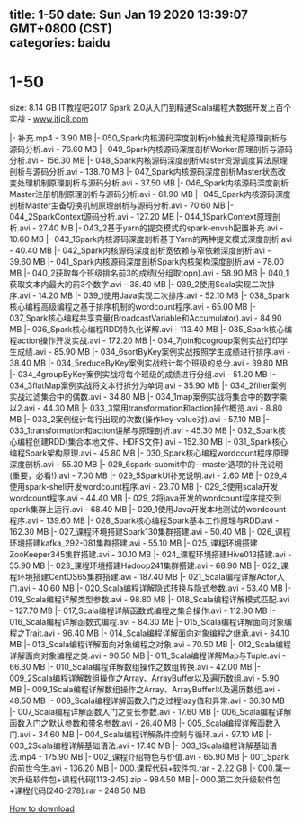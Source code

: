 
title: 1-50
date: Sun Jan 19 2020 13:39:07 GMT+0800 (CST)    
categories: baidu
---

# 1-50
size: 8.14 GB
 IT教程吧2017 Spark 2.0从入门到精通Scala编程大数据开发上百个实战 - www.itjc8.com
 
|- 补充.mp4 - 3.90 MB
|- 050_Spark内核源码深度剖析job触发流程原理剖析与源码分析.avi - 76.60 MB
|- 049_Spark内核源码深度剖析Worker原理剖析与源码分析.avi - 156.30 MB
|- 048_Spark内核源码深度剖析Master资源调度算法原理剖析与源码分析.avi - 138.70 MB
|- 047_Spark内核源码深度剖析Master状态改变处理机制原理剖析与源码分析.avi - 37.50 MB
|- 046_Spark内核源码深度剖析Master注册机制原理剖析与源码分析.avi - 61.90 MB
|- 045_Spark内核源码深度剖析Master主备切换机制原理剖析与源码分析.avi - 70.60 MB
|- 044_2SparkContext源码分析.avi - 127.20 MB
|- 044_1SparkContext原理剖析.avi - 27.40 MB
|- 043_2基于yarn的提交模式的spark-envsh配置补充.avi - 10.60 MB
|- 043_1Spark内核源码深度剖析基于Yarn的两种提交模式深度剖析.avi - 40.40 MB
|- 042_Spark内核源码深度剖析宽依赖与窄依赖深度剖析.avi - 39.60 MB
|- 041_Spark内核源码深度剖析Spark内核架构深度剖析.avi - 78.00 MB
|- 040_2获取每个班级排名前3的成绩(分组取topn).avi - 58.90 MB
|- 040_1获取文本内最大的前3个数字.avi - 38.40 MB
|- 039_2使用Scala实现二次排序.avi - 14.20 MB
|- 039_1使用Java实现二次排序.avi - 52.10 MB
|- 038_Spark核心编程高级编程之基于排序机制的wordcount程序.avi - 65.00 MB
|- 037_Spark核心编程共享变量(BroadcastVariable和Accumulator).avi - 84.90 MB
|- 036_Spark核心编程RDD持久化详解.avi - 113.40 MB
|- 035_Spark核心编程action操作开发实战.avi - 172.20 MB
|- 034_7join和cogroup案例实战打印学生成绩.avi - 85.90 MB
|- 034_6sortByKey案例实战按照学生成绩进行排序.avi - 38.40 MB
|- 034_5reduceByKey案例实战统计每个班级的总分.avi - 39.80 MB
|- 034_4groupByKey案例实战将每个班级的成绩进行分组.avi - 51.20 MB
|- 034_3flatMap案例实战将文本行拆分为单词.avi - 35.90 MB
|- 034_2filter案例实战过滤集合中的偶数.avi - 34.80 MB
|- 034_1map案例实战将集合中的数字乘以2.avi - 44.30 MB
|- 033_3常用transformation和action操作概览.avi - 8.80 MB
|- 033_2案例统计每行出现的次数(操作key-value对).avi - 57.10 MB
|- 033_1transformation和action讲解与原理剖析.avi - 45.30 MB
|- 032_Spark核心编程创建RDD(集合本地文件、HDFS文件).avi - 152.30 MB
|- 031_Spark核心编程Spark架构原理.avi - 45.80 MB
|- 030_Spark核心编程wordcount程序原理深度剖析.avi - 55.30 MB
|- 029_6spark-submit中的--master选项的补充说明(重要，必看!).avi - 7.00 MB
|- 029_5SparkUI补充说明.avi - 2.60 MB
|- 029_4使用spark-shell开发wordcount程序.avi - 23.70 MB
|- 029_3使用scala开发wordcount程序.avi - 44.40 MB
|- 029_2将java开发的wordcount程序提交到spark集群上运行.avi - 68.40 MB
|- 029_1使用Java开发本地测试的wordcount程序.avi - 139.60 MB
|- 028_Spark核心编程Spark基本工作原理与RDD.avi - 162.30 MB
|- 027_课程环境搭建Spark130集群搭建.avi - 50.40 MB
|- 026_课程环境搭建kafka_292-081集群搭建.avi - 55.10 MB
|- 025_课程环境搭建ZooKeeper345集群搭建.avi - 30.10 MB
|- 024_课程环境搭建Hive013搭建.avi - 55.90 MB
|- 023_课程环境搭建Hadoop241集群搭建.avi - 68.90 MB
|- 022_课程环境搭建CentOS65集群搭建.avi - 187.40 MB
|- 021_Scala编程详解Actor入门.avi - 40.60 MB
|- 020_Scala编程详解隐式转换与隐式参数.avi - 53.40 MB
|- 019_Scala编程详解类型参数.avi - 98.80 MB
|- 018_Scala编程详解模式匹配.avi - 127.70 MB
|- 017_Scala编程详解函数式编程之集合操作.avi - 112.90 MB
|- 016_Scala编程详解函数式编程.avi - 84.30 MB
|- 015_Scala编程详解面向对象编程之Trait.avi - 96.40 MB
|- 014_Scala编程详解面向对象编程之继承.avi - 84.10 MB
|- 013_Scala编程详解面向对象编程之对象.avi - 70.50 MB
|- 012_Scala编程详解面向对象编程之类.avi - 90.50 MB
|- 011_Scala编程详解Map与Tuple.avi - 66.30 MB
|- 010_Scala编程详解数组操作之数组转换.avi - 42.00 MB
|- 009_2Scala编程详解数组操作之Array、ArrayBuffer以及遍历数组.avi - 5.90 MB
|- 009_1Scala编程详解数组操作之Array、ArrayBuffer以及遍历数组.avi - 48.50 MB
|- 008_Scala编程详解函数入门之过程lazy值和异常.avi - 36.30 MB
|- 007_Scala编程详解函数入门之变长参数.avi - 17.60 MB
|- 006_Scala编程详解函数入门之默认参数和带名参数.avi - 26.40 MB
|- 005_Scala编程详解函数入门.avi - 34.60 MB
|- 004_Scala编程详解条件控制与循环.avi - 97.10 MB
|- 003_2Scala编程详解基础语法.avi - 17.40 MB
|- 003_1Scala编程详解基础语法.mp4 - 175.90 MB
|- 002_课程介绍特色与价值.avi - 65.90 MB
|- 001_Spark的前世今生.avi - 136.20 MB
|- 000.课程代码+软件包.rar - 2.22 GB
|- 000.第一次升级软件包+课程代码[113-245].zip - 984.50 MB
|- 000.第二次升级软件包+课程代码[246-278].rar - 248.50 MB

[How to download](https://bpcam.bemobtrk.com/go/2ceec3aa-1ca2-46d6-b9ff-aaa5c184517c?jno=4768)